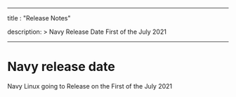 
---
title : "Release Notes"

description: >
    Navy Release Date First of the July 2021

---
# Navy release date
Navy Linux going to Release on the First of the July 2021
